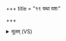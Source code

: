 +++
title = "१९ यथा यशः"

+++
<details><summary>मूलम् (VS)</summary>

यथा॒ यशः॑ पृथि॒व्यां यथा॒स्मिञ्जा॒तवे॑दसि। ए॒वा मे॑ वर॒णो म॒णिः की॒र्तिं भूतिं॒ नि य॑च्छतु। तेज॑सा मा॒ समु॑क्षतु॒ यश॑सा॒ सम॑नक्तु मा ॥
</details>